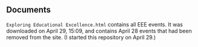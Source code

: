 ## Documents

`Exploring Educational Excellence.html` contains all EEE events. It was downloaded on April 29, 15:09, and contains April 28 events that had been removed from the site. (I started this repository on April 29.)
